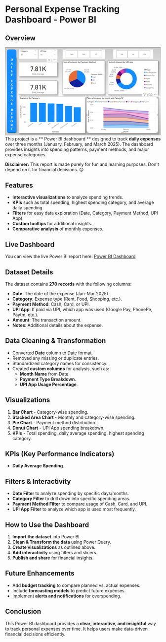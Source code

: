 # Personal Expense Tracking Dashboard - Power BI

## Overview

![Dashboard Screenshot](dashboard_screenshot.png)
This project is a ** Power BI dashboard ** designed to track **daily expenses** over three months (January, February, and March 2025). The dashboard provides insights into spending patterns, payment methods, and major expense categories.

**Disclaimer:** This report is made purely for fun and learning purposes. Don't depend on it for financial decisions. 😊

## Features
- **Interactive visualizations** to analyze spending trends.
- **KPIs** such as total spending, highest spending category, and average daily spending.
- **Filters** for easy data exploration (Date, Category, Payment Method, UPI App).
- **Custom tooltips** for additional insights.
- **Comparative analysis** of monthly expenses.

## Live Dashboard
You can view the live Power BI report here: [Power BI Dashboard](https://app.powerbi.com/view?r=eyJrIjoiODJjNTEzOGUtYmM5MS00NDE5LTkyZDItMGM3ZjQxZWVjMmEzIiwidCI6ImM2ZTU0OWIzLTVmNDUtNDAzMi1hYWU5LWQ0MjQ0ZGM1YjJjNCJ9)

## Dataset Details
The dataset contains **270 records** with the following columns:
- **Date**: The date of the expense (Jan–Mar 2025).
- **Category**: Expense type (Rent, Food, Shopping, etc.).
- **Payment Method**: Cash, Card, or UPI.
- **UPI App**: If paid via UPI, which app was used (Google Pay, PhonePe, Paytm, etc.).
- **Amount**: The transaction amount.
- **Notes**: Additional details about the expense.

## Data Cleaning & Transformation
- Converted **Date** column to Date format.
- Removed any missing or duplicate entries.
- Standardized category names for consistency.
- Created **custom columns** for analysis, such as:
  - **Month Name** from Date.
  - **Payment Type Breakdown**.
  - **UPI App Usage Percentage**.

## Visualizations
1. **Bar Chart** - Category-wise spending.
2. **Stacked Area Chart** - Monthly and category-wise spending.
3. **Pie Chart** - Payment method distribution.
4. **Donut Chart** - UPI App spending breakdown.
5. **KPIs** - Total spending, daily average spending, highest spending category.

## KPIs (Key Performance Indicators)
- **Daily Average Spending**.

## Filters & Interactivity
- **Date Filter** to analyze spending by specific days/months.
- **Category Filter** to drill down into specific spending areas.
- **Payment Method Filter** to compare usage of Cash, Card, and UPI.
- **UPI App Filter** to analyze which app is used most frequently.

## How to Use the Dashboard
1. **Import the dataset** into Power BI.
2. **Clean & Transform the data** using Power Query.
3. **Create visualizations** as outlined above.
4. **Add interactivity** using filters and slicers.
5. **Publish and share** for financial insights.

## Future Enhancements
- Add **budget tracking** to compare planned vs. actual expenses.
- Include **forecasting models** to predict future expenses.
- Implement **alerts and notifications** for overspending.

## Conclusion
This Power BI dashboard provides a **clear, interactive, and insightful** way to track personal expenses over time. It helps users make data-driven financial decisions efficiently.

